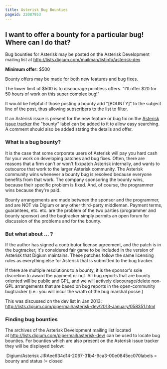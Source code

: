 ```yaml
---
title: Asterisk Bug Bounties
pageid: 22087953
---
```


I want to offer a bounty for a particular bug! Where can I do that?
-------------------------------------------------------------------

Bug bounties for Asterisk may be posted on the Asterisk Development mailing list at <http://lists.digium.com/mailman/listinfo/asterisk-dev>

**Minimum offer:** $500

Bounty offers may be made for both new features and bug fixes.

The lower limit of $500 is to discourage pointless offers. "I'll offer $20 for 50 hours of work on this super complex bug!"

It would be helpful if those posting a bounty add "[BOUNTY]" to the subject line of the post, thus allowing subscribers to the list to filter.

If an Asterisk issue is present for the new feature or bug fix on the [Asterisk issue tracker](https://issues.asterisk.org/jira) the "bounty" label can be added to it to allow easy searching. A comment should also be added stating the details and offer.

### What is a bug bounty?

It is the case that some corporate users of Asterisk will pay you hard cash for your work on developing patches and bug fixes. Often, there are reasons that a firm can't or won't fix/patch Asterisk internally, and wants to outsource that work to the larger Asterisk community. The Asterisk community wins whenever a bounty bug is resolved because everyone benefits from that work. The company sponsoring the bounty wins, because their specific problem is fixed. And, of course, the programmer wins because they're paid.

Bounty arrangements are made between the sponsor and the programmer, and are NOT via Digium or any other third-party middleman. Payment terms, guarantees, etc. etc. are the problem of the two parties (programmer and bounty sponsor) and the bugtracker simply permits an open forum for discussion of the problems and for the bounty.

### But what about ... ?

If the author has signed a contributor license agreement, and the patch is in the bugtracker, it's considered fair game to be included in the version of Asterisk that Digium maintains. These patches follow the same licensing rules as everything else for Asterisk that is submitted to the bug tracker.

If there are multiple resolutions to a bounty, it is the sponsor's sole discretion to award the payment or not. All bug reports that are bounty oriented will be public and GPL, and we will actively discourage/delete non-GPL arrangements that are based on bug reports in the open-community bugtracker (i.e.: you will incur the wrath of the bug marshal posse.)

This was discussed on the dev list in Jan 2013: <http://lists.digium.com/pipermail/asterisk-dev/2013-January/058351.html>

### Finding bug bounties

The archives of the Asterisk Development mailing list located at <http://lists.digium.com/pipermail/asterisk-dev/> can be used to locate bug bounties. For bounties which are also present on the Asterisk issue tracker they will be displayed below:

 Digium/Asterisk JIRAee634d14-2067-31b4-9ca3-00e0845ec070labels = bounty and status != closed

